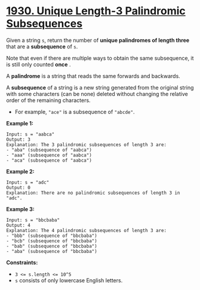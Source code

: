 # [1930. Unique Length-3 Palindromic Subsequences](https://leetcode.com/problems/unique-length-3-palindromic-subsequences/description/)

Given a string `s`, return the number of **unique palindromes of length three** that are a **subsequence** of `s`.

Note that even if there are multiple ways to obtain the same subsequence, it is still only counted **once** .

A **palindrome** is a string that reads the same forwards and backwards.

A **subsequence** of a string is a new string generated from the original string with some characters (can be none) deleted without changing the relative order of the remaining characters.

- For example, `"ace"` is a subsequence of `"abcde"`.

**Example 1:**

```
Input: s = "aabca"
Output: 3
Explanation: The 3 palindromic subsequences of length 3 are:
- "aba" (subsequence of "aabca")
- "aaa" (subsequence of "aabca")
- "aca" (subsequence of "aabca")
```

**Example 2:**

```
Input: s = "adc"
Output: 0
Explanation: There are no palindromic subsequences of length 3 in "adc".
```

**Example 3:**

```
Input: s = "bbcbaba"
Output: 4
Explanation: The 4 palindromic subsequences of length 3 are:
- "bbb" (subsequence of "bbcbaba")
- "bcb" (subsequence of "bbcbaba")
- "bab" (subsequence of "bbcbaba")
- "aba" (subsequence of "bbcbaba")
```

**Constraints:**

- `3 <= s.length <= 10^5`
- `s` consists of only lowercase English letters.
